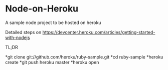 Node-on-Heroku
==============

A sample node project to be hosted on heroku

Detailed steps on https://devcenter.heroku.com/articles/getting-started-with-nodejs

TL;DR

 *git clone git://github.com/heroku/ruby-sample.git
 *cd ruby-sample
 *heroku create
 *git push heroku master
 *heroku open
